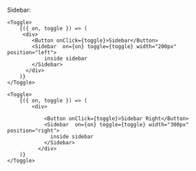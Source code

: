 Sidebar: 

    <Toggle>
        {({ on, toggle }) => (
         <div>
            <Button onClick={toggle}>Sidebar</Button>
            <Sidebar  on={on} toggle={toggle} width="200px" position="left">
                inside sidebar
            </Sidebar>  
          </div>          
        )}
    </Toggle> 
    
    <Toggle>
        {({ on, toggle }) => (
            <div>
            
                <Button onClick={toggle}>Sidebar Right</Button>
                <Sidebar  on={on} toggle={toggle} width="300px" position="right">
                  inside sidebar
                </Sidebar>  
              </div>
        )}
    </Toggle> 
        
      
